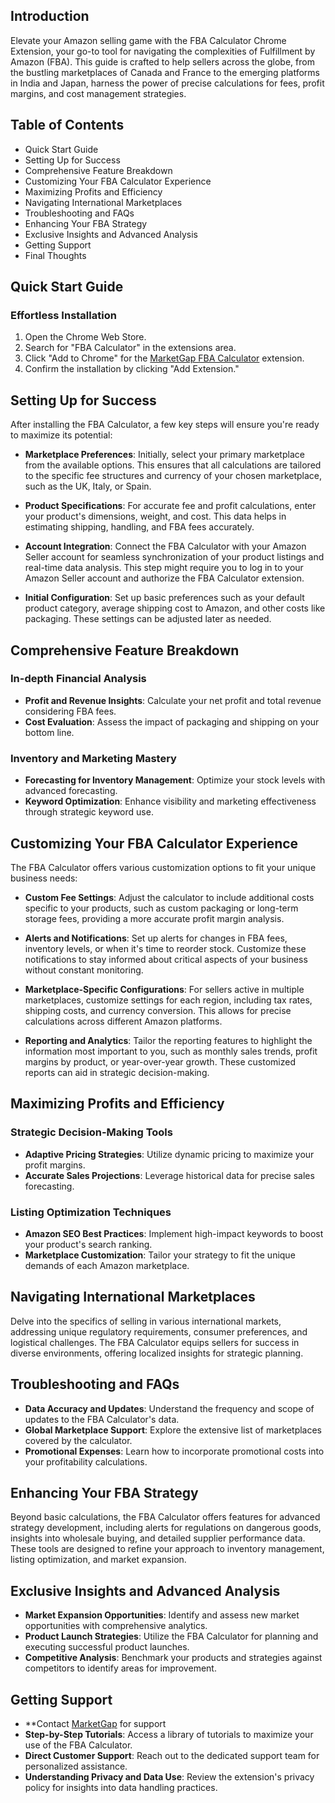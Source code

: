 ## Introduction

Elevate your Amazon selling game with the FBA Calculator Chrome Extension, your go-to tool for navigating the complexities of Fulfillment by Amazon (FBA). This guide is crafted to help sellers across the globe, from the bustling marketplaces of Canada and France to the emerging platforms in India and Japan, harness the power of precise calculations for fees, profit margins, and cost management strategies.

## Table of Contents

- Quick Start Guide
- Setting Up for Success
- Comprehensive Feature Breakdown
- Customizing Your FBA Calculator Experience
- Maximizing Profits and Efficiency
- Navigating International Marketplaces
- Troubleshooting and FAQs
- Enhancing Your FBA Strategy
- Exclusive Insights and Advanced Analysis
- Getting Support
- Final Thoughts

## Quick Start Guide

### Effortless Installation

1. Open the Chrome Web Store.
2. Search for "FBA Calculator" in the extensions area.
3. Click "Add to Chrome" for the [MarketGap FBA Calculator](https://chromewebstore.google.com/detail/amazon-fba-calculator-for/epldhpeodjhhfkoeojibnfjibgiihdpp) extension.
4. Confirm the installation by clicking "Add Extension."

## Setting Up for Success

After installing the FBA Calculator, a few key steps will ensure you're ready to maximize its potential:

- **Marketplace Preferences**: Initially, select your primary marketplace from the available options. This ensures that all calculations are tailored to the specific fee structures and currency of your chosen marketplace, such as the UK, Italy, or Spain.

- **Product Specifications**: For accurate fee and profit calculations, enter your product's dimensions, weight, and cost. This data helps in estimating shipping, handling, and FBA fees accurately.

- **Account Integration**: Connect the FBA Calculator with your Amazon Seller account for seamless synchronization of your product listings and real-time data analysis. This step might require you to log in to your Amazon Seller account and authorize the FBA Calculator extension.

- **Initial Configuration**: Set up basic preferences such as your default product category, average shipping cost to Amazon, and other costs like packaging. These settings can be adjusted later as needed.

## Comprehensive Feature Breakdown

### In-depth Financial Analysis

- **Profit and Revenue Insights**: Calculate your net profit and total revenue considering FBA fees.
- **Cost Evaluation**: Assess the impact of packaging and shipping on your bottom line.

### Inventory and Marketing Mastery

- **Forecasting for Inventory Management**: Optimize your stock levels with advanced forecasting.
- **Keyword Optimization**: Enhance visibility and marketing effectiveness through strategic keyword use.

## Customizing Your FBA Calculator Experience

The FBA Calculator offers various customization options to fit your unique business needs:

- **Custom Fee Settings**: Adjust the calculator to include additional costs specific to your products, such as custom packaging or long-term storage fees, providing a more accurate profit margin analysis.

- **Alerts and Notifications**: Set up alerts for changes in FBA fees, inventory levels, or when it's time to reorder stock. Customize these notifications to stay informed about critical aspects of your business without constant monitoring.

- **Marketplace-Specific Configurations**: For sellers active in multiple marketplaces, customize settings for each region, including tax rates, shipping costs, and currency conversion. This allows for precise calculations across different Amazon platforms.

- **Reporting and Analytics**: Tailor the reporting features to highlight the information most important to you, such as monthly sales trends, profit margins by product, or year-over-year growth. These customized reports can aid in strategic decision-making.

## Maximizing Profits and Efficiency

### Strategic Decision-Making Tools

- **Adaptive Pricing Strategies**: Utilize dynamic pricing to maximize your profit margins.
- **Accurate Sales Projections**: Leverage historical data for precise sales forecasting.

### Listing Optimization Techniques

- **Amazon SEO Best Practices**: Implement high-impact keywords to boost your product's search ranking.
- **Marketplace Customization**: Tailor your strategy to fit the unique demands of each Amazon marketplace.

## Navigating International Marketplaces

Delve into the specifics of selling in various international markets, addressing unique regulatory requirements, consumer preferences, and logistical challenges. The FBA Calculator equips sellers for success in diverse environments, offering localized insights for strategic planning.

## Troubleshooting and FAQs

- **Data Accuracy and Updates**: Understand the frequency and scope of updates to the FBA Calculator's data.
- **Global Marketplace Support**: Explore the extensive list of marketplaces covered by the calculator.
- **Promotional Expenses**: Learn how to incorporate promotional costs into your profitability calculations.

## Enhancing Your FBA Strategy

Beyond basic calculations, the FBA Calculator offers features for advanced strategy development, including alerts for regulations on dangerous goods, insights into wholesale buying, and detailed supplier performance data. These tools are designed to refine your approach to inventory management, listing optimization, and market expansion.

## Exclusive Insights and Advanced Analysis

- **Market Expansion Opportunities**: Identify and assess new market opportunities with comprehensive analytics.
- **Product Launch Strategies**: Utilize the FBA Calculator for planning and executing successful product launches.
- **Competitive Analysis**: Benchmark your products and strategies against competitors to identify areas for improvement.

## Getting Support
- **Contact [MarketGap](https://marketgap.pro/fba-calculator) for support
- **Step-by-Step Tutorials**: Access a library of tutorials to maximize your use of the FBA Calculator.
- **Direct Customer Support**: Reach out to the dedicated support team for personalized assistance.
- **Understanding Privacy and Data Use**: Review the extension's privacy policy for insights into data handling practices.

